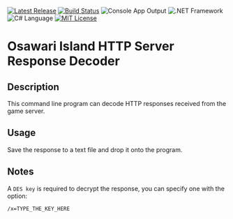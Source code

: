 [![Latest Release](https://img.shields.io/badge/version-1.2.0-brightgreen.svg)](../../../../Ash.OIUtils/releases) [![Build Status](https://travis-ci.org/MillenniumWarAigis/Ash.OIUtils.svg?branch=master)](https://travis-ci.org/MillenniumWarAigis/Ash.OIUtils) ![Console App Output](https://img.shields.io/badge/output-console_app-green.svg) ![.NET Framework](https://img.shields.io/badge/%2ENET_framework-4%2E5%2E2-green.svg) ![C# Language](https://img.shields.io/badge/language-C%23-yellow.svg) [![MIT License](https://img.shields.io/badge/license-MIT-blue.svg)](LICENSE.md)

# Osawari Island HTTP Server Response Decoder

## Description

This command line program can decode HTTP responses received from the game server.

## Usage

Save the response to a text file and drop it onto the program.

## Notes

A `DES key` is required to decrypt the response, you can specify one with the option:

```console
/x=TYPE_THE_KEY_HERE
```
